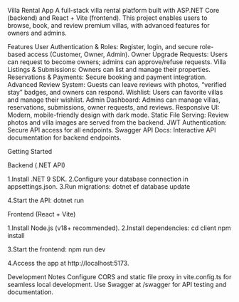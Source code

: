 Villa Rental App
A full-stack villa rental platform built with ASP.NET Core (backend) and React + Vite (frontend).
This project enables users to browse, book, and review premium villas, with advanced features for owners and admins.

Features
User Authentication & Roles: Register, login, and secure role-based access (Customer, Owner, Admin).
Owner Upgrade Requests: Users can request to become owners; admins can approve/refuse requests.
Villa Listings & Submissions: Owners can list and manage their properties.
Reservations & Payments: Secure booking and payment integration.
Advanced Review System: Guests can leave reviews with photos, “verified stay” badges, and owners can respond.
Wishlist: Users can favorite villas and manage their wishlist.
Admin Dashboard: Admins can manage villas, reservations, submissions, owner requests, and reviews.
Responsive UI: Modern, mobile-friendly design with dark mode.
Static File Serving: Review photos and villa images are served from the backend.
JWT Authentication: Secure API access for all endpoints.
Swagger API Docs: Interactive API documentation for backend endpoints.

Getting Started

Backend (.NET API)

1.Install .NET 9 SDK.
2.Configure your database connection in appsettings.json.
3.Run migrations:
dotnet ef database update

4.Start the API:
dotnet run

Frontend (React + Vite)

1.Install Node.js (v18+ recommended).
2.Install dependencies:
cd client
npm install

3.Start the frontend:
npm run dev

4.Access the app at http://localhost:5173.

Development Notes
Configure CORS and static file proxy in vite.config.ts for seamless local development.
Use Swagger at /swagger for API testing and documentation.
